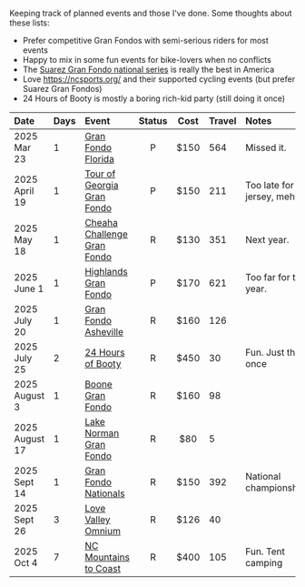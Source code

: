 Keeping track of planned events and those I've done. Some thoughts about these lists:

- Prefer competitive Gran Fondos with semi-serious riders for most events
- Happy to mix in some fun events for bike-lovers when no conflicts
- The [Suarez Gran Fondo national series](https://www.granfondonationalseries.com/gfns-events-2025?utm_source=chatgpt.com) is really the best in America
- Love https://ncsports.org/ and their supported cycling events (but prefer Suarez Gran Fondos)
- 24 Hours of Booty is mostly a boring rich-kid party (still doing it once)

| Date           | Days | Event                                                                                    | Status | Cost | Travel | Notes                       |
| :------------- | :--- | :--------------------------------------------------------------------------------------- | :----: | :--: | :----- | :-------------------------- |
| 2025 Mar 23    | 1    | [Gran Fondo Florida](https://www.granfondonationalseries.com/gran-fondo-florida/)        |   P    | $150 | 564    | Missed it.                  |
| 2025 April 19  | 1    | [Tour of Georgia Gran Fondo](https://www.granfondonationalseries.com/gran-fondo-georgia) |   P    | $150 | 211    | Too late for a jersey, meh. |
| 2025 May 18    | 1    | [Cheaha Challenge Gran Fondo](https://www.cheahachallenge.com/)                          |   R    | $130 | 351    | Next year.                  |
| 2025 June 1    | 1    | [Highlands Gran Fondo](https://www.granfondonationalseries.com/gran-fondo-highlands/)    |   P    | $170 | 621    | Too far for this year.      |
| 2025 July 20   | 1    | [Gran Fondo Asheville](https://www.granfondonationalseries.com/gran-fondo-asheville/)    |   R    | $160 | 126    |                             |
| 2025 July 25   | 2    | [24 Hours of Booty](https://24foundation.org/24-hours-of-booty/)                         |   R    | $450 | 30     | Fun. Just this once         |
| 2025 August 3  | 1    | [Boone Gran Fondo](https://www.granfondonationalseries.com/gran-fondo-boone/)            |   R    | $160 | 98     |                             |
| 2025 August 17 | 1    | [Lake Norman Gran Fondo](https://lakenormanfondo.com/)                                   |   R    | $80  | 5      |                             |
| 2025 Sept 14   | 1    | [Gran Fondo Nationals](https://www.granfondonationalseries.com/gran-fondo-maryland/)     |   R    | $150 | 392    | National championships      |
| 2025 Sept 26   | 3    | [Love Valley Omnium](https://www.lovevalleyroubaix.com/)                                 |   R    | $126 | 40     |                             |
| 2025 Oct 4     | 7    | [NC Mountains to Coast](https://ncsports.org/event/cyclenc_mountainstocoast_ride/)       |   R    | $400 | 105    | Fun. Tent camping           |
